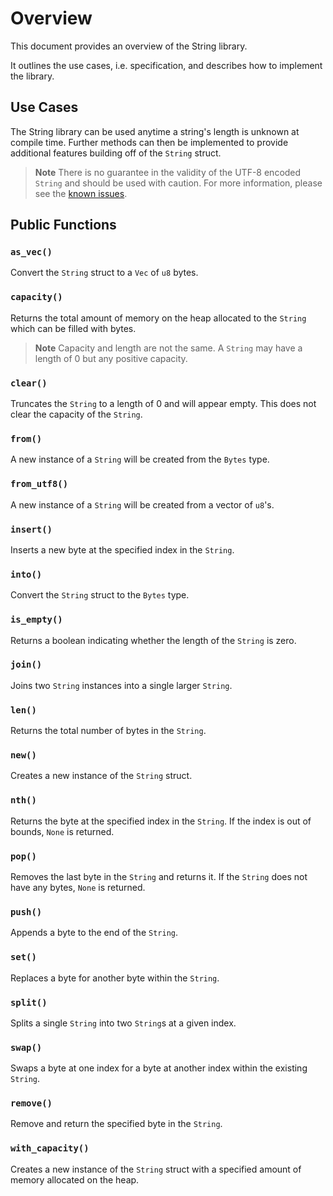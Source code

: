 # Overview

This document provides an overview of the String library.

It outlines the use cases, i.e. specification, and describes how to implement the library.

## Use Cases

The String library can be used anytime a string's length is unknown at compile time. Further methods can then be implemented to provide additional features building off of the `String` struct.

> **Note** There is no guarantee in the validity of the UTF-8 encoded `String` and should be used with caution. For more information, please see the [known issues](./README.md#known-issues).

## Public Functions

### `as_vec()`

Convert the `String` struct to a `Vec` of `u8` bytes. 

### `capacity()`

Returns the total amount of memory on the heap allocated to the `String` which can be filled with bytes. 

> **Note** Capacity and length are not the same. A `String` may have a length of 0 but any positive capacity.

### `clear()`

Truncates the `String` to a length of 0 and will appear empty. This does not clear the capacity of the `String`.

### `from()`

A new instance of a `String` will be created from the `Bytes` type.

### `from_utf8()`

A new instance of a `String` will be created from a vector of `u8`'s.

### `insert()`

Inserts a new byte at the specified index in the `String`. 

### `into()`

Convert the `String` struct to the `Bytes` type. 

### `is_empty()`

Returns a boolean indicating whether the length of the `String` is zero.

### `join()`

Joins two `String` instances into a single larger `String`.

### `len()`

Returns the total number of bytes in the `String`. 

### `new()`

Creates a new instance of the `String` struct.

### `nth()`

Returns the byte at the specified index in the `String`. If the index is out of bounds, `None` is returned.

### `pop()`

Removes the last byte in the `String` and returns it. If the `String` does not have any bytes, `None` is returned. 

### `push()`

Appends a byte to the end of the `String`.

### `set()`

Replaces a byte for another byte within the `String`.

### `split()`

Splits a single `String` into two `String`s at a given index.

### `swap()`

Swaps a byte at one index for a byte at another index within the existing `String`.

### `remove()`

Remove and return the specified byte in the `String`. 

### `with_capacity()`

Creates a new instance of the `String` struct with a specified amount of memory allocated on the heap.
